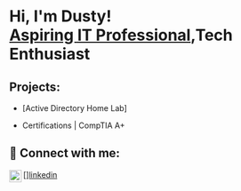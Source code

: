 <h1>Hi, I'm Dusty! <br/><a href="https://github.com/jdcarlyle1317">Aspiring IT Professional</a>,Tech Enthusiast</a> </h1>

<h2>Projects:</h2>

- [Active Directory Home Lab] 

- Certifications | CompTIA A+


<h2></h2>

<h2>🤳 Connect with me:</h2>

[<img align="left" alt="DustyCarlyle | LinkedIn" width="22px" src="https://cdn.jsdelivr.net/npm/simple-icons@v3/icons/linkedin.svg"/>][linkedin](https://www.linkedin.com/in/dusty-carlyle-b17550257/)
